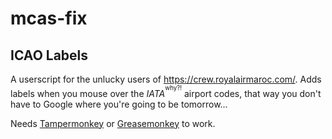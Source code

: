 # mcas-fix
## ICAO Labels
A userscript for the unlucky users of https://crew.royalairmaroc.com/. Adds labels when you mouse over the *IATA*<sup><sup>why?!</sup></sup> airport codes, that way you don't have to Google where you're going to be tomorrow...

Needs [Tampermonkey](https://www.tampermonkey.net/) or [Greasemonkey](https://www.greasespot.net/) to work.
